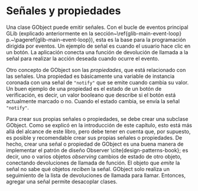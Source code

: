 # Señales y propiedades

Una clase GObject puede emitir señales. Con el bucle de eventos principal GLib (explicado anteriormente en la sección~\ref{glib-main-event-loop} p.~\pageref{glib-main-event-loop}), esta es la base para la programación dirigida por eventos. Un ejemplo de señal es cuando el usuario hace clic en un botón. La aplicación conecta una función de devolución de llamada a la señal para realizar la acción deseada cuando ocurre el evento.

Otro concepto de GObject son las *propiedades*, que está relacionado con las señales. Una propiedad es básicamente una variable de instancia coronada con una señal de `"notify"` que se emite cuando cambia su valor. Un buen ejemplo de una propiedad es el estado de un botón de verificación, es decir, un valor booleano que describe si el botón está actualmente marcado o no. Cuando el estado cambia, se envía la señal `"notify"`.

Para crear sus propias señales o propiedades, se debe crear una subclase GObject. Como se explicó en la introducción de este capítulo, esto está más allá del alcance de este libro, pero debe tener en cuenta que, por supuesto, es posible y recomendable crear sus propias señales o propiedades. De hecho, crear una señal o propiedad de GObject es una buena manera de implementar el patrón de diseño Observer \cite{design-patterns-book}; es decir, uno o varios objetos *observing* cambios de estado de otro objeto, conectando devoluciones de llamada de función. El objeto que *emite* la señal no sabe qué objetos *reciben* la señal. GObject solo realiza un seguimiento de la lista de devoluciones de llamada para llamar. Entonces, agregar una señal permite desacoplar clases.
